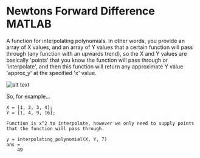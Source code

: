 # Newtons Forward Difference MATLAB
A function for interpolating polynomials. 
In other words, you provide an array of X values, and an array of Y values that a certain function will pass through (any function with an upwards trend), so the X and Y values are basically 'points' that you know the function will pass through or 'interpolate', and then this function will return any approximate Y value 'approx_y' at the specified 'x' value. 

![alt text](https://sameradeeb-new.srv.ualberta.ca/wp-content/uploads/Interpolation1.png)

So, for example...
```
X = [1, 2, 3, 4];
Y = [1, 4, 9, 16];

Function is x^2 to interpolate, however we only need to supply points that the function will pass through.

y = interpolating_polynomial(X, Y, 7)
ans = 
    49
```
